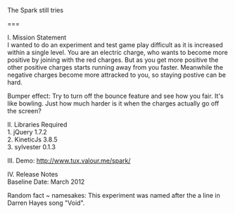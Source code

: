 The Spark still tries

===

I. Mission Statement<br />
I wanted to do an experiment and test game play difficult as it is increased within a single level. You are an electric charge, who wants to become more positive by joining with the red charges. But as you get more positive the other positive charges starts running away from you faster. Meanwhile the negative charges become more attracked to you, so staying postive can be hard. 
    
Bumper effect: Try to turn off the bounce feature and see how you fair. It's like bowling. Just how much harder is it when the charges actually go off the screen?

II. Libraries Required<br />
    1. jQuery 1.7.2<br />
    2. KineticJs 3.8.5<br />
    3. sylvester 0.1.3<br />

III. Demo: http://www.tux.valour.me/spark/

IV. Release Notes<br />
    Baseline Date: March 2012

Random fact ~ namesakes: This experiment was named after the a line in Darren Hayes song "Void".
